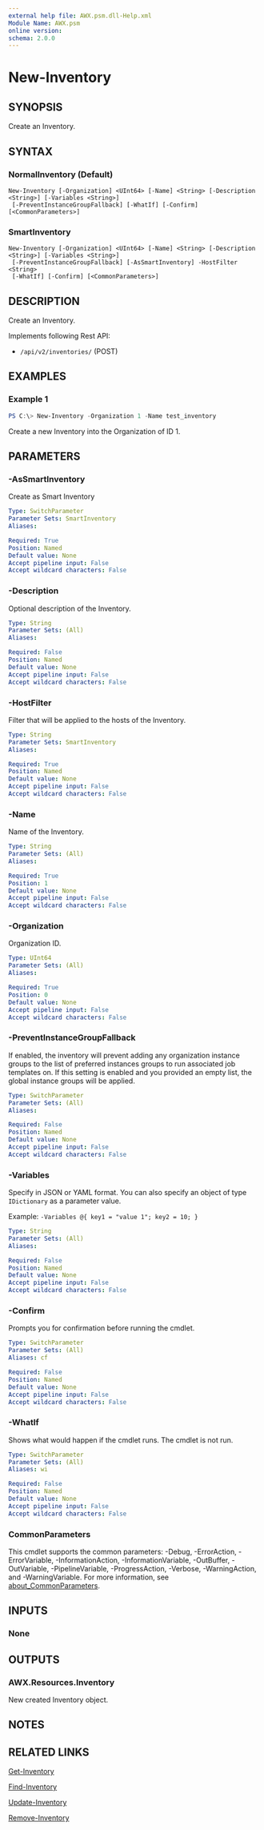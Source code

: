 ```yaml
---
external help file: AWX.psm.dll-Help.xml
Module Name: AWX.psm
online version:
schema: 2.0.0
---
```


# New-Inventory

## SYNOPSIS
Create an Inventory.

## SYNTAX

### NormalInventory (Default)
```
New-Inventory [-Organization] <UInt64> [-Name] <String> [-Description <String>] [-Variables <String>]
 [-PreventInstanceGroupFallback] [-WhatIf] [-Confirm] [<CommonParameters>]
```

### SmartInventory
```
New-Inventory [-Organization] <UInt64> [-Name] <String> [-Description <String>] [-Variables <String>]
 [-PreventInstanceGroupFallback] [-AsSmartInventory] -HostFilter <String>
 [-WhatIf] [-Confirm] [<CommonParameters>]
```

## DESCRIPTION
Create an Inventory.

Implements following Rest API:  
- `/api/v2/inventories/` (POST)

## EXAMPLES

### Example 1
```powershell
PS C:\> New-Inventory -Organization 1 -Name test_inventory
```

Create a new Inventory into the Organization of ID 1.

## PARAMETERS

### -AsSmartInventory
Create as Smart Inventory

```yaml
Type: SwitchParameter
Parameter Sets: SmartInventory
Aliases:

Required: True
Position: Named
Default value: None
Accept pipeline input: False
Accept wildcard characters: False
```

### -Description
Optional description of the Inventory.

```yaml
Type: String
Parameter Sets: (All)
Aliases:

Required: False
Position: Named
Default value: None
Accept pipeline input: False
Accept wildcard characters: False
```

### -HostFilter
Filter that will be applied to the hosts of the Inventory.

```yaml
Type: String
Parameter Sets: SmartInventory
Aliases:

Required: True
Position: Named
Default value: None
Accept pipeline input: False
Accept wildcard characters: False
```

### -Name
Name of the Inventory.

```yaml
Type: String
Parameter Sets: (All)
Aliases:

Required: True
Position: 1
Default value: None
Accept pipeline input: False
Accept wildcard characters: False
```

### -Organization
Organization ID.

```yaml
Type: UInt64
Parameter Sets: (All)
Aliases:

Required: True
Position: 0
Default value: None
Accept pipeline input: False
Accept wildcard characters: False
```

### -PreventInstanceGroupFallback
If enabled, the inventory will prevent adding any organization instance groups to the list of preferred instances groups to run associated job templates on.
If this setting is enabled and you provided an empty list, the global instance groups will be applied.

```yaml
Type: SwitchParameter
Parameter Sets: (All)
Aliases:

Required: False
Position: Named
Default value: None
Accept pipeline input: False
Accept wildcard characters: False
```

### -Variables
Specify in JSON or YAML format.
You can also specify an object of type `IDictionary` as a parameter value.

Example: `-Variables @{ key1 = "value 1"; key2 = 10; }`

```yaml
Type: String
Parameter Sets: (All)
Aliases:

Required: False
Position: Named
Default value: None
Accept pipeline input: False
Accept wildcard characters: False
```

### -Confirm
Prompts you for confirmation before running the cmdlet.

```yaml
Type: SwitchParameter
Parameter Sets: (All)
Aliases: cf

Required: False
Position: Named
Default value: None
Accept pipeline input: False
Accept wildcard characters: False
```

### -WhatIf
Shows what would happen if the cmdlet runs.
The cmdlet is not run.

```yaml
Type: SwitchParameter
Parameter Sets: (All)
Aliases: wi

Required: False
Position: Named
Default value: None
Accept pipeline input: False
Accept wildcard characters: False
```

### CommonParameters
This cmdlet supports the common parameters: -Debug, -ErrorAction, -ErrorVariable, -InformationAction, -InformationVariable, -OutBuffer, -OutVariable, -PipelineVariable, -ProgressAction, -Verbose, -WarningAction, and -WarningVariable. For more information, see [about_CommonParameters](http://go.microsoft.com/fwlink/?LinkID=113216).

## INPUTS

### None
## OUTPUTS

### AWX.Resources.Inventory
New created Inventory object.

## NOTES

## RELATED LINKS

[Get-Inventory](Get-Inventory.md)

[Find-Inventory](Find-Inventory.md)

[Update-Inventory](Update-Inventory.md)

[Remove-Inventory](Remove-Inventory.md)
